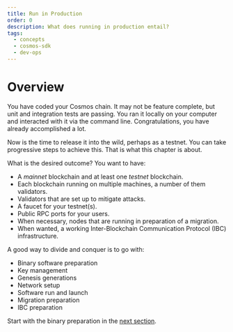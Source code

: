 ```yaml
---
title: Run in Production
order: 0
description: What does running in production entail?
tags:
  - concepts
  - cosmos-sdk
  - dev-ops
---
```


# Overview

You have coded your Cosmos chain. It may not be feature complete, but unit and integration tests are passing. You ran it locally on your computer and interacted with it via the command line. Congratulations, you have already accomplished a lot.

Now is the time to release it into the wild, perhaps as a testnet. You can take progressive steps to achieve this. That is what this chapter is about.

What is the desired outcome? You want to have:

* A _mainnet_ blockchain and at least one _testnet_ blockchain.
* Each blockchain running on multiple machines, a number of them validators.
* Validators that are set up to mitigate attacks.
* A faucet for your testnet(s).
* Public RPC ports for your users.
* When necessary, nodes that are running in preparation of a migration.
* When wanted, a working Inter-Blockchain Communication Protocol (IBC) infrastructure.

A good way to divide and conquer is to go with:

* Binary software preparation
* Key management
* Genesis generations
* Network setup
* Software run and launch
* Migration preparation
* IBC preparation

Start with the binary preparation in the [next section](./2-software.md).
